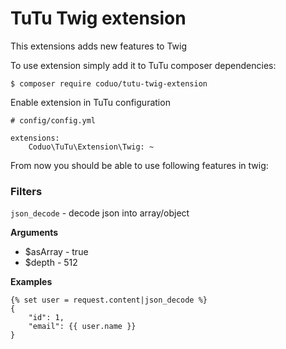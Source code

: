 # TuTu Twig extension

This extensions adds new features to Twig

To use extension simply add it to TuTu composer dependencies:

```
$ composer require coduo/tutu-twig-extension
```

Enable extension in TuTu configuration

```
# config/config.yml

extensions:
    Coduo\TuTu\Extension\Twig: ~
```

From now you should be able to use following features in twig:

### Filters

``json_decode`` - decode json into array/object

**Arguments**

* $asArray - true
* $depth - 512

**Examples**

```
{% set user = request.content|json_decode %}
{
    "id": 1,
    "email": {{ user.name }}
}
```
